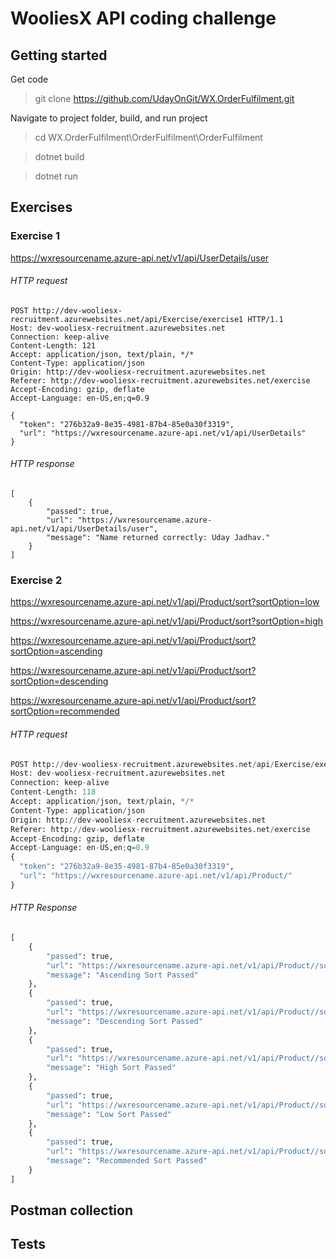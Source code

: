 # WooliesX API coding challenge

## Getting started
Get code
> git clone https://github.com/UdayOnGit/WX.OrderFulfilment.git

Navigate to project folder, build, and run project
> cd WX.OrderFulfilment\OrderFulfilment\OrderFulfilment

> dotnet build

> dotnet run

## Exercises

### Exercise 1

https://wxresourcename.azure-api.net/v1/api/UserDetails/user

###### HTTP request
```
POST http://dev-wooliesx-recruitment.azurewebsites.net/api/Exercise/exercise1 HTTP/1.1
Host: dev-wooliesx-recruitment.azurewebsites.net
Connection: keep-alive
Content-Length: 121
Accept: application/json, text/plain, */*
Content-Type: application/json
Origin: http://dev-wooliesx-recruitment.azurewebsites.net
Referer: http://dev-wooliesx-recruitment.azurewebsites.net/exercise
Accept-Encoding: gzip, deflate
Accept-Language: en-US,en;q=0.9

{
  "token": "276b32a9-8e35-4981-87b4-85e0a30f3319",
  "url": "https://wxresourcename.azure-api.net/v1/api/UserDetails"
}
```

###### HTTP response
```
[
	{
		"passed": true,
		"url": "https://wxresourcename.azure-api.net/v1/api/UserDetails/user",
		"message": "Name returned correctly: Uday Jadhav."
	}
]
```

### Exercise 2

https://wxresourcename.azure-api.net/v1/api/Product/sort?sortOption=low

https://wxresourcename.azure-api.net/v1/api/Product/sort?sortOption=high

https://wxresourcename.azure-api.net/v1/api/Product/sort?sortOption=ascending

https://wxresourcename.azure-api.net/v1/api/Product/sort?sortOption=descending

https://wxresourcename.azure-api.net/v1/api/Product/sort?sortOption=recommended

###### HTTP request
```py
POST http://dev-wooliesx-recruitment.azurewebsites.net/api/Exercise/exercise2 HTTP/1.1
Host: dev-wooliesx-recruitment.azurewebsites.net
Connection: keep-alive
Content-Length: 118
Accept: application/json, text/plain, */*
Content-Type: application/json
Origin: http://dev-wooliesx-recruitment.azurewebsites.net
Referer: http://dev-wooliesx-recruitment.azurewebsites.net/exercise
Accept-Encoding: gzip, deflate
Accept-Language: en-US,en;q=0.9
{
  "token": "276b32a9-8e35-4981-87b4-85e0a30f3319",
  "url": "https://wxresourcename.azure-api.net/v1/api/Product/"
}
```

###### HTTP Response
```py
[
	{
		"passed": true,
		"url": "https://wxresourcename.azure-api.net/v1/api/Product//sort",
		"message": "Ascending Sort Passed"
	},
	{
		"passed": true,
		"url": "https://wxresourcename.azure-api.net/v1/api/Product//sort",
		"message": "Descending Sort Passed"
	},
	{
		"passed": true,
		"url": "https://wxresourcename.azure-api.net/v1/api/Product//sort",
		"message": "High Sort Passed"
	},
	{
		"passed": true,
		"url": "https://wxresourcename.azure-api.net/v1/api/Product//sort",
		"message": "Low Sort Passed"
	},
	{
		"passed": true,
		"url": "https://wxresourcename.azure-api.net/v1/api/Product//sort",
		"message": "Recommended Sort Passed"
	}
]
```

## Postman collection

## Tests
